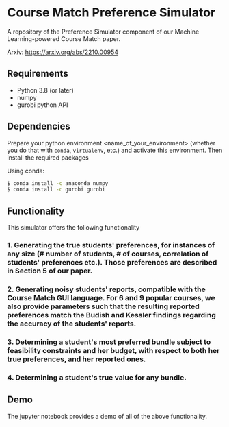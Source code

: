 # Course Match Preference Simulator
A repository of the Preference Simulator component of our Machine Learning-powered Course Match paper. 

Arxiv: https://arxiv.org/abs/2210.00954

## Requirements

* Python 3.8 (or later) 
* numpy
* gurobi python API


## Dependencies

Prepare your python environment <name_of_your_environment> (whether you do that with `conda`, `virtualenv`, etc.) and activate this environment. Then install the required packages

Using conda:
```bash
$ conda install -c anaconda numpy 
$ conda install -c gurobi gurobi 

```


## Functionality
This simulator offers the following functionality


### 1. Generating the true students' preferences, for instances of any size (# number of students, # of courses, correlation of students' preferences etc.). Those preferences are described in Section 5 of our paper. 


### 2. Generating noisy students' reports, compatible with the Course Match GUI language. For 6 and 9 popular courses, we also provide parameters such that the resulting reported preferences match the Budish and Kessler findings regarding the accuracy of the students' reports. 

### 3. Determining a student's most preferred bundle subject to feasibility constraints and her budget, with respect to both her true preferences, and her reported ones. 

### 4. Determining a student's true value for any bundle. 


## Demo 
The jupyter notebook provides a demo of all of the above functionality. 

